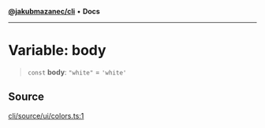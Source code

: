 [**@jakubmazanec/cli**](../../../README.md) • **Docs**

---

# Variable: body

> `const` **body**: `"white"` = `'white'`

## Source

[cli/source/ui/colors.ts:1](https://github.com/jakubmazanec/js-tools/blob/d8fb2f4f9576baa170e480eea0b247af3afdcd86/packages/cli/source/ui/colors.ts#L1)
